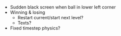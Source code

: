 - Sudden black screen when ball in lower left corner
- Winning & losing
    - Restart current/start next level?
    - Texts?
- Fixed timestep physics?